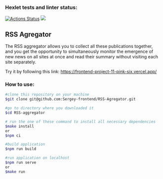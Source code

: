 ### Hexlet tests and linter status:
[![Actions Status](https://github.com/Sergey-frontend/frontend-project-11/workflows/hexlet-check/badge.svg)](https://github.com/Sergey-frontend/frontend-project-11/actions)
<a href="https://codeclimate.com/github/Sergey-frontend/frontend-project-11/maintainability"><img src="https://api.codeclimate.com/v1/badges/d5fef53aac3d9a775f27/maintainability" /></a>
## RSS Agregator
The RSS aggregator allows you to collect all these publications together, and you get the opportunity to simultaneously monitor the emergence of new news on all sites at once and read their summary without visiting each site separately.

Try it by following this link: https://frontend-project-11-pink-six.vercel.app/
### How to use:
```bash
#clone this repository on your machine
$git clone git@github.com:Sergey-frontend/RSS-Agregator.git

#go to directory where you downloaded it
$cd RSS-aggregator

# run the one of these command to install all necessary dependencies
$make install
or
$npm ci

#build application
$npm run build

#run application on localhost
$npm run serve
or
$make run
```
